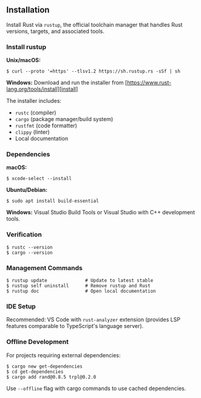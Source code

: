 ## Installation

Install Rust via `rustup`, the official toolchain manager that handles Rust versions, targets, and associated tools.

### Install rustup

**Unix/macOS:**
```console
$ curl --proto '=https' --tlsv1.2 https://sh.rustup.rs -sSf | sh
```

**Windows:**
Download and run the installer from [https://www.rust-lang.org/tools/install][install]

The installer includes:
- `rustc` (compiler)
- `cargo` (package manager/build system)
- `rustfmt` (code formatter)
- `clippy` (linter)
- Local documentation

### Dependencies

**macOS:**
```console
$ xcode-select --install
```

**Ubuntu/Debian:**
```console
$ sudo apt install build-essential
```

**Windows:**
Visual Studio Build Tools or Visual Studio with C++ development tools.

### Verification

```console
$ rustc --version
$ cargo --version
```

### Management Commands

```console
$ rustup update              # Update to latest stable
$ rustup self uninstall      # Remove rustup and Rust
$ rustup doc                 # Open local documentation
```

### IDE Setup

Recommended: VS Code with `rust-analyzer` extension (provides LSP features comparable to TypeScript's language server).

### Offline Development

For projects requiring external dependencies:
```console
$ cargo new get-dependencies
$ cd get-dependencies
$ cargo add rand@0.8.5 trpl@0.2.0
```

Use `--offline` flag with cargo commands to use cached dependencies.

[install]: https://www.rust-lang.org/tools/install
